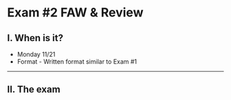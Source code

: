 # Exam #2 FAW & Review

## I. When is it?
- Monday 11/21
- Format - Written format similar to Exam #1

<hr>

## II. The exam
